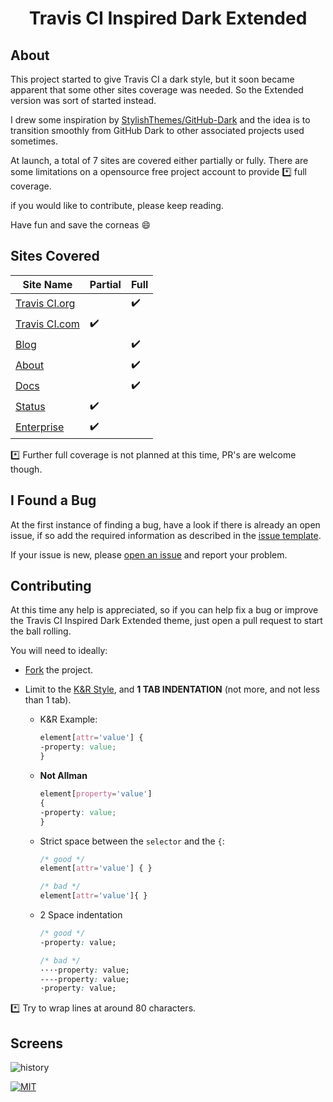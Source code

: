 <h1 align="center"><strong>Travis CI Inspired Dark Extended</strong></h1>

## About

This project started to give Travis CI a dark style, but it soon became apparent that some other sites coverage was needed. So the Extended version was sort of started instead.

I drew some inspiration by [StylishThemes/GitHub-Dark](https://github.com/StylishThemes/GitHub-Dark) and the idea is to transition smoothly from GitHub Dark to other associated projects used sometimes.

At launch, a total of 7 sites are covered either partially or fully.
There are some limitations on a opensource free project account to provide :asterisk: full coverage.

if you would like to contribute, please keep reading.

Have fun and save the corneas :smile:

## Sites Covered

| Site Name                                | Partial            | Full               |
| ---------------------------------------- | ------------------ | ------------------ |
| [Travis CI.org](https://travis-ci.org)   |                    | :heavy_check_mark: |
| [Travis CI.com](https://travis-ci.com)   | :heavy_check_mark: |                    |
| [Blog](https://blog.travis-ci.com/)      |                    | :heavy_check_mark: |
| [About](https://about.travis-ci.com)     |                    | :heavy_check_mark: |
| [Docs](https://docs.travis-ci.com/)      |                    | :heavy_check_mark: |
| [Status](https://www.traviscistatus.com/)| :heavy_check_mark: |                    |
| [Enterprise](https://enterprise.travis-ci.com)   | :heavy_check_mark: |                    |

:asterisk: Further full coverage is not planned at this time, PR's are welcome though.

## I Found a Bug

At the first instance of finding a bug, have a look if there is already an open issue, if so add the required information as described in the [issue template](.github/ISSUE_TEMPLATE.md).

If your issue is new, please [open an issue](https://github.com/style-it-themes/travis-ci-inspired-dark-extended/issues/new) and report your problem.

## Contributing

At this time any help is appreciated, so if you can help fix a bug or improve the Travis CI Inspired Dark Extended theme, just open a pull request to start the ball rolling.

You will need to ideally:

* [Fork](https://github.com/style-it-themes/travis-ci-inspired-dark-extended/fork) the project.

* Limit to the [K&R Style](https://en.wikipedia.org/wiki/Indentation_style#K.26R), and **1 TAB INDENTATION** (not more, and not less than 1 tab).

  * K&R Example:
    ```css
    element[attr='value'] {
    -property: value;
    }
    ```

  * **Not Allman**
    ```css
    element[property='value']
    {
    -property: value;
    }
    ```

  * Strict space between the `selector` and the `{`:
    ```css
    /* good */
    element[attr='value'] { }

    /* bad */
    element[attr='value']{ }
    ```

  * 2 Space indentation
    ```css
    /* good */
    -property: value;

    /* bad */
    ····property: value;
    ----property: value;
    ·property: value;
    ```

:asterisk: Try to wrap lines at around 80 characters.

## Screens

![history](/screens/travis-ci-inspired-dark-extended.gif)

[![MIT](https://img.shields.io/badge/License-%20MIT%20-blue.svg)](LICENSE)
